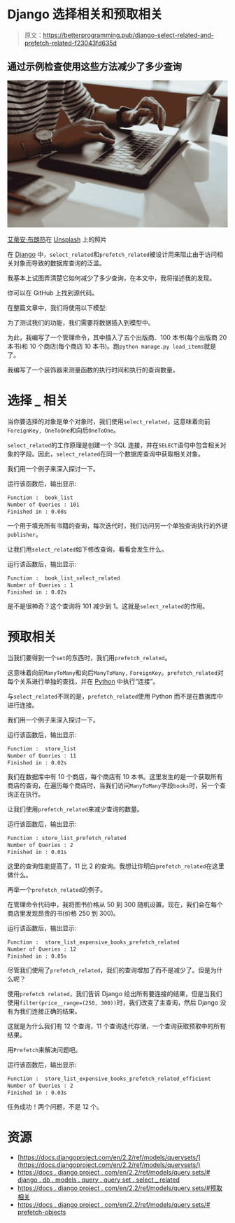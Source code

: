 # Django 选择相关和预取相关

> 原文：<https://betterprogramming.pub/django-select-related-and-prefetch-related-f23043fd635d>

## 通过示例检查使用这些方法减少了多少查询

![](img/b519bbd33feefa299fed799de0277bed.png)

[艾蒂安·布朗热](https://unsplash.com/@etienneblg?utm_source=unsplash&utm_medium=referral&utm_content=creditCopyText)在 [Unsplash](https://unsplash.com/s/photos/laptop?utm_source=unsplash&utm_medium=referral&utm_content=creditCopyText) 上的照片

在 [Django](https://www.djangoproject.com/) 中，`select_related`和`prefetch_related`被设计用来阻止由于访问相关对象而导致的数据库查询的泛滥。

我基本上试图弄清楚它如何减少了多少查询，在本文中，我将描述我的发现。

你可以在 GitHub 上找到源代码。

在整篇文章中，我们将使用以下模型:

为了测试我们的功能，我们需要将数据插入到模型中。

为此，我编写了一个管理命令，其中插入了五个出版商、100 本书(每个出版商 20 本书)和 10 个商店(每个商店 10 本书)。跑`python manage.py load_items`就是了。

我编写了一个装饰器来测量函数的执行时间和执行的查询数量。

# 选择 _ 相关

当你要选择的对象是单个对象时，我们使用`select_related`，这意味着向前`ForeignKey, OneToOne`和向后`OneToOne`。

`select_related`的工作原理是创建一个 SQL 连接，并在`SELECT`语句中包含相关对象的字段。因此，`select_related`在同一个数据库查询中获取相关对象。

我们用一个例子来深入探讨一下。

运行该函数后，输出显示:

```
Function :  book_list
Number of Queries : 101
Finished in : 0.08s
```

一个用于填充所有书籍的查询，每次迭代时，我们访问另一个单独查询执行的外键`publisher`。

让我们用`select_related`如下修改查询，看看会发生什么。

运行该函数后，输出显示:

```
Function :  book_list_select_related
Number of Queries : 1
Finished in : 0.02s
```

是不是很神奇？这个查询将 101 减少到 1。这就是`select_related`的作用。

# 预取相关

当我们要得到一个`set`的东西时，我们用`prefetch_related`。

这意味着向前`ManyToMany`和向后`ManyToMany,` `ForeignKey`。`prefetch_related`对每个关系进行单独的查找，并在 [Python](https://www.python.org/) 中执行“连接”。

与`select_related`不同的是，`prefetch_related`使用 Python 而不是在数据库中进行连接。

我们用一个例子来深入探讨一下。

运行该函数后，输出显示:

```
Function :  store_list
Number of Queries : 11
Finished in : 0.02s
```

我们在数据库中有 10 个商店，每个商店有 10 本书。这里发生的是一个获取所有商店的查询，在遍历每个商店时，当我们访问`ManyToMany`字段`books`时，另一个查询正在执行。

让我们使用`prefetch_related`来减少查询的数量。

运行该函数后，输出显示:

```
Function : store_list_prefetch_related
Number of Queries : 2
Finished in : 0.01s
```

这里的查询性能提高了，11 比 2 的查询。我想让你明白`prefetch_related`在这里做什么。

再举一个`prefetch_related`的例子。

在管理命令代码中，我将图书价格从 50 到 300 随机设置。现在，我们会在每个商店里发现昂贵的书(价格 250 到 300)。

运行该函数后，输出显示:

```
Function :  store_list_expensive_books_prefetch_related
Number of Queries : 12
Finished in : 0.05s
```

尽管我们使用了`prefetch_related`，我们的查询增加了而不是减少了。但是为什么呢？

使用`prefetch related`，我们告诉 Django 给出所有要连接的结果，但是当我们使用`filter(price__range=(250, 300))`时，我们改变了主查询，然后 Django 没有为我们连接正确的结果。

这就是为什么我们有 12 个查询，11 个查询迭代存储，一个查询获取预取中的所有结果。

用`Prefetch`来解决问题吧。

运行该函数后，输出显示:

```
Function :  store_list_expensive_books_prefetch_related_efficient
Number of Queries : 2
Finished in : 0.03s
```

任务成功！两个问题，不是 12 个。

# 资源

*   [https://docs.djangoproject.com/en/2.2/ref/models/querysets/](https://docs.djangoproject.com/en/2.2/ref/models/querysets/)
*   [https://docs . django project . com/en/2.2/ref/models/query sets/# django . db . models . query . query set . select _ related](https://docs.djangoproject.com/en/2.2/ref/models/querysets/#django.db.models.query.QuerySet.select_related)
*   [https://docs . django project . com/en/2.2/ref/models/query sets/#预取相关](https://docs.djangoproject.com/en/2.2/ref/models/querysets/#prefetch-related)
*   [https://docs . django project . com/en/2.2/ref/models/query sets/# prefetch-objects](https://docs.djangoproject.com/en/2.2/ref/models/querysets/#prefetch-objects)